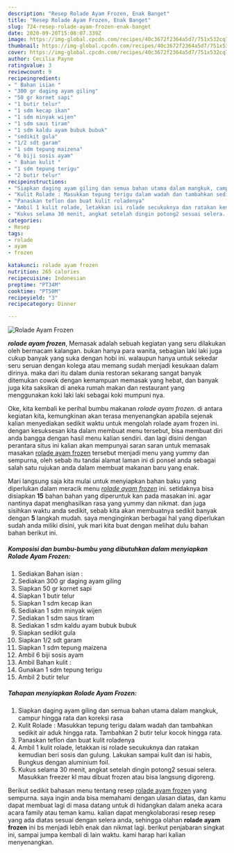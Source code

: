 ```yaml
---
description: "Resep Rolade Ayam Frozen, Enak Banget"
title: "Resep Rolade Ayam Frozen, Enak Banget"
slug: 724-resep-rolade-ayam-frozen-enak-banget
date: 2020-09-20T15:08:07.339Z
image: https://img-global.cpcdn.com/recipes/40c3672f2364a5d7/751x532cq70/rolade-ayam-frozen-foto-resep-utama.jpg
thumbnail: https://img-global.cpcdn.com/recipes/40c3672f2364a5d7/751x532cq70/rolade-ayam-frozen-foto-resep-utama.jpg
cover: https://img-global.cpcdn.com/recipes/40c3672f2364a5d7/751x532cq70/rolade-ayam-frozen-foto-resep-utama.jpg
author: Cecilia Payne
ratingvalue: 3
reviewcount: 9
recipeingredient:
- " Bahan isian "
- "300 gr daging ayam giling"
- "50 gr kornet sapi"
- "1 butir telur"
- "1 sdm kecap ikan"
- "1 sdm minyak wijen"
- "1 sdm saus tiram"
- "1 sdm kaldu ayam bubuk bubuk"
- "sedikit gula"
- "1/2 sdt garam"
- "1 sdm tepung maizena"
- "6 biji sosis ayam"
- " Bahan kulit "
- "1 sdm tepung terigu"
- "2 butir telur"
recipeinstructions:
- "Siapkan daging ayam giling dan semua bahan utama dalam mangkuk, campur hingga rata dan koreksi rasa"
- "Kulit Rolade : Masukkan tepung terigu dalam wadah dan tambahkan sedikit air aduk hingga rata. Tambahkan 2 butir telur kocok hingga rata."
- "Panaskan teflon dan buat kulit roladenya"
- "Ambil 1 kulit rolade, letakkan isi rolade secukuknya dan ratakan kemudian beri sosis dan gulung. Lakukan sampai kulit dan isi habis, Bungkus dengan aluminium foil."
- "Kukus selama 30 menit, angkat setelah dingin potong2 sesuai selera. Masukkan freezer kl mau dibuat frozen atau bisa langsung digoreng."
categories:
- Resep
tags:
- rolade
- ayam
- frozen

katakunci: rolade ayam frozen 
nutrition: 265 calories
recipecuisine: Indonesian
preptime: "PT34M"
cooktime: "PT50M"
recipeyield: "3"
recipecategory: Dinner

---
```



![Rolade Ayam Frozen](https://img-global.cpcdn.com/recipes/40c3672f2364a5d7/751x532cq70/rolade-ayam-frozen-foto-resep-utama.jpg)

<b><i>rolade ayam frozen</i></b>, Memasak adalah sebuah kegiatan yang seru dilakukan oleh bermacam kalangan. bukan hanya para wanita, sebagian laki laki juga cukup banyak yang suka dengan hobi ini. walaupun hanya untuk sekedar seru seruan dengan kolega atau memang sudah menjadi kesukaan dalam dirinya. maka dari itu dalam dunia restoran sekarang sangat banyak ditemukan cowok dengan kemampuan memasak yang hebat, dan banyak juga kita saksikan di aneka rumah makan dan restaurant yang menggunakan koki laki laki sebagai koki mumpuni nya.



Oke, kita kembali ke perihal bumbu makanan <i>rolade ayam frozen</i>. di antara kegiatan kita, kemungkinan akan terasa menyenangkan apabila sejenak kalian menyediakan sedikit waktu untuk mengolah rolade ayam frozen ini. dengan kesuksesan kita dalam membuat menu tersebut, bisa membuat diri anda bangga dengan hasil menu kalian sendiri. dan lagi disini dengan perantara situs ini kalian akan mempunyai saran saran untuk memasak masakan <u>rolade ayam frozen</u> tersebut menjadi menu yang yummy dan sempurna, oleh sebab itu tandai alamat laman ini di ponsel anda sebagai salah satu rujukan anda dalam membuat makanan baru yang enak.


Mari langsung saja kita mulai untuk menyiapkan bahan baku yang diperlukan dalam meracik menu <u><i>rolade ayam frozen</i></u> ini. setidaknya bisa disiapkan <b>15</b> bahan bahan yang diperuntuk kan pada masakan ini. agar nantinya dapat menghasilkan rasa yang yummy dan nikmat. dan juga sisihkan waktu anda sedikit, sebab kita akan membuatnya sedikit banyak dengan <b>5</b> langkah mudah. saya menginginkan berbagai hal yang diperlukan sudah anda miliki disini, yuk mari kita buat dengan melihat dulu bahan bahan berikut ini.

<!--inarticleads1-->

##### Komposisi dan bumbu-bumbu yang dibutuhkan dalam menyiapkan Rolade Ayam Frozen:

1. Sediakan  Bahan isian :
1. Sediakan 300 gr daging ayam giling
1. Siapkan 50 gr kornet sapi
1. Siapkan 1 butir telur
1. Siapkan 1 sdm kecap ikan
1. Sediakan 1 sdm minyak wijen
1. Sediakan 1 sdm saus tiram
1. Sediakan 1 sdm kaldu ayam bubuk bubuk
1. Siapkan sedikit gula
1. Siapkan 1/2 sdt garam
1. Siapkan 1 sdm tepung maizena
1. Ambil 6 biji sosis ayam
1. Ambil  Bahan kulit :
1. Gunakan 1 sdm tepung terigu
1. Ambil 2 butir telur




<!--inarticleads2-->

##### Tahapan menyiapkan Rolade Ayam Frozen:

1. Siapkan daging ayam giling dan semua bahan utama dalam mangkuk, campur hingga rata dan koreksi rasa
1. Kulit Rolade : Masukkan tepung terigu dalam wadah dan tambahkan sedikit air aduk hingga rata. Tambahkan 2 butir telur kocok hingga rata.
1. Panaskan teflon dan buat kulit roladenya
1. Ambil 1 kulit rolade, letakkan isi rolade secukuknya dan ratakan kemudian beri sosis dan gulung. Lakukan sampai kulit dan isi habis, Bungkus dengan aluminium foil.
1. Kukus selama 30 menit, angkat setelah dingin potong2 sesuai selera. Masukkan freezer kl mau dibuat frozen atau bisa langsung digoreng.




Berikut sedikit bahasan menu tentang resep <u>rolade ayam frozen</u> yang sempurna. saya ingin anda bisa memahami dengan ulasan diatas, dan kamu dapat membuat lagi di masa datang untuk di hidangkan dalam aneka acara acara family atau teman kamu. kalian dapat mengkolaborasi resep resep yang ada diatas sesuai dengan selera anda, sehingga olahan <b>rolade ayam frozen</b> ini bs menjadi lebih enak dan nikmat lagi. berikut penjabaran singkat ini, sampai jumpa kembali di lain waktu. kami harap hari kalian menyenangkan.
